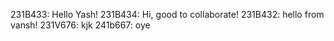 231B433: Hello Yash!
231B434: Hi, good to collaborate!
231B432: hello from vansh!
231V676: kjk
241b667: oye

